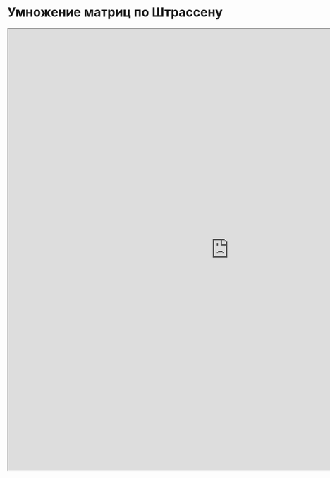 # Умножение матриц по Штрассену
<iframe src="https://ru.wikipedia.org/wiki/%D0%90%D0%BB%D0%B3%D0%BE%D1%80%D0%B8%D1%82%D0%BC_%D0%A8%D1%82%D1%80%D0%B0%D1%81%D1%81%D0%B5%D0%BD%D0%B0" width=1000, height=1000>